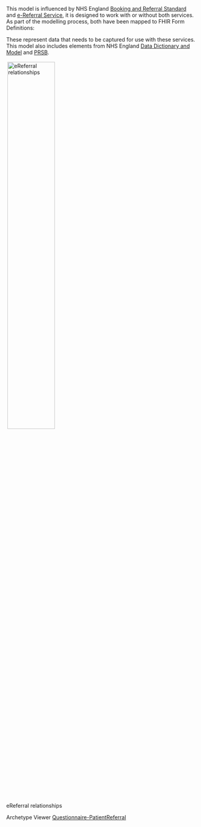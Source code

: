 
This model is influenced by NHS England [Booking and Referral Standard](https://digital.nhs.uk/services/booking-and-referral-standard) and [e-Referral Service](https://digital.nhs.uk/services/e-referral-service), it is designed to work with or without both services.
As part of the modelling process, both have been mapped to FHIR Form Definitions:



These represent data that needs to be captured for use with these services. This model also includes elements from NHS England [Data Dictionary and Model](https://www.datadictionary.nhs.uk/) and [PRSB](https://theprsb.org/standards/#).

<img style="padding:3px;width:50%;" src="eRequesting relationship to other standards.drawio.png" alt="eReferral relationships"/>
<br clear="all">
<p class="figureTitle">eReferral relationships</p> 


<div class="alert alert-info" role="alert">
Archetype Viewer <a href="https://project-wildfyre.github.io/domain-archetype/?q=https://virtually-healthcare.github.io/Questionnaire-PatientReferral.json" target="_blank">Questionnaire-PatientReferral</a>
</div>

